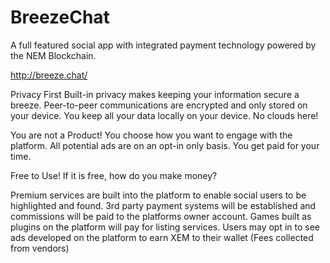 # BreezeChat

A full featured social app with integrated payment technology powered by the NEM Blockchain.

http://breeze.chat/

Privacy First
Built-in privacy makes keeping your information secure a breeze. Peer-to-peer communications are encrypted and only stored on your device. You keep all your data locally on your device. No clouds here!

You are not a Product!
You choose how you want to engage with the platform. All potential ads are on an opt-in only basis. You get paid for your time.

Free to Use!
If it is free, how do you make money?

Premium services are built into the platform to enable social users to be highlighted and found.
3rd party payment systems will be established and commissions will be paid to the platforms owner account.
Games built as plugins on the platform will pay for listing services.
Users may opt in to see ads developed on the platform to earn XEM to their wallet (Fees collected from vendors)
